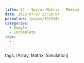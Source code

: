 ```yaml
---
title: 54 - Spiral Matrix - Medium
date: 2022-07-07 23:58:57
permalink: /pages/f02934/
categories:
  - Google
  - Incomplete
tags:
  - 
---
```

tags: [Array, Matrix, Simulation]